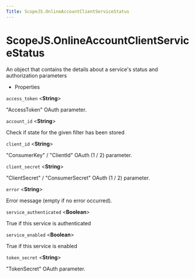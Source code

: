 ```yaml
---
Title: ScopeJS.OnlineAccountClientServiceStatus
---
```


# ScopeJS.OnlineAccountClientServiceStatus

<p>An object that contains the details about a service's status and authorization parameters</p>
<ul>
<li>Properties</li>
</ul>
<code>access_token</code> &lt;<strong>String</strong>&gt;<br>
<p>&quot;AccessToken&quot; OAuth parameter.</p>
<code>account_id</code> &lt;<strong>String</strong>&gt;<br>
<p>Check if state for the given filter has been stored</p>
<code>client_id</code> &lt;<strong>String</strong>&gt;<br>
<p>&quot;ConsumerKey&quot; / &quot;ClientId&quot; OAuth (1 / 2) parameter.</p>
<code>client_secret</code> &lt;<strong>String</strong>&gt;<br>
<p>&quot;ClientSecret&quot; / &quot;ConsumerSecret&quot; OAuth (1 / 2) parameter.</p>
<code>error</code> &lt;<strong>String</strong>&gt;<br>
<p>Error message (empty if no error occurred).</p>
<code>service_authenticated</code> &lt;<strong>Boolean</strong>&gt;<br>
<p>True if this service is authenticated</p>
<code>service_enabled</code> &lt;<strong>Boolean</strong>&gt;<br>
<p>True if this service is enabled</p>
<code>token_secret</code> &lt;<strong>String</strong>&gt;<br>
<p>&quot;TokenSecret&quot; OAuth parameter.</p>
